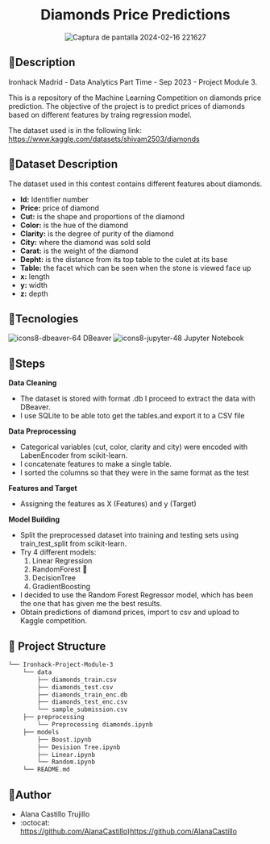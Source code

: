 <div align="center">

# ******Diamonds Price Predictions****** </div> 

<div align="center">

	
 ![Captura de pantalla 2024-02-16 221627](https://github.com/AlanaCastillo/Ironhack-Project-Module-3/assets/141866356/ff64be2f-5aab-4715-a18a-6040b97f2995)</div> 







## 💎**Description**
Ironhack Madrid - Data Analytics Part Time - Sep 2023 - Project Module 3. 

This is a repository of the Machine Learning Competition on diamonds price prediction.
The objective of the project is to predict prices of diamonds based on different features by traing regression model.

The dataset used is in the following link:
https://www.kaggle.com/datasets/shivam2503/diamonds





## 💎**Dataset Description**
The dataset used in this contest contains different features about diamonds.

- **Id:** Identifier number
- **Price:** price of diamond
- **Cut:** is the shape and proportions of the diamond
- **Color:** is the hue of the diamond
- **Clarity:**  is the degree of purity of the diamond
- **City:** where the diamond was sold sold
- **Carat:** is the weight of the diamond
- **Depht:** is the distance from its top table to the culet at its base
- **Table:**  the facet which can be seen when the stone is viewed face up
- **x:** length 
- **y:** width 
- **z:** depth 



## 💎**Tecnologies**
![icons8-dbeaver-64](https://github.com/AlanaCastillo/Ironhack-Project-Module-3/assets/141866356/b533bf55-cf52-4a6e-87fa-271ac2dbaeea)
DBeaver
![icons8-jupyter-48](https://github.com/AlanaCastillo/Ironhack-Project-Module-3/assets/141866356/4beb748a-fb24-4ed4-b0f3-d105ade0ecb3)  Jupyter Notebook 



## 💎**Steps**


**Data Cleaning**   

- The dataset is stored with format .db I proceed to extract the data with DBeaver.
-  I use SQLite to be able toto get the tables.and export it to a CSV file


  **Data Preprocessing** 
  

- Categorical variables (cut, color, clarity and city) were encoded with LabenEncoder from scikit-learn.
- I concatenate features to make a single table.
- I sorted the columns so that they were in the same format as the test

**Features and Target** 
- Assigning the features as X (Features) and y (Target)
  
**Model Building** 
- Split the preprocessed dataset into training and testing sets using train_test_split from scikit-learn.
- Try 4 different models:
	1.	Linear Regression
	2.	RandomForest 💎
	3.	DecisionTree
	4.	GradientBoosting
- I decided to use the Random Forest Regressor model, which has been the one that has given me the best results.
- Obtain predictions of diamond prices, import to csv and upload to Kaggle competition.


## 💎 Project Structure

```bash
└── Ironhack-Project-Module-3 
    └── data
        ├── diamonds_train.csv
        ├── diamonds_test.csv
        ├── diamonds_train_enc.db
        ├── diamonds_test_enc.csv
        └── sample_submission.csv
    ├── preprocessing
        └── Preprocessing diamonds.ipynb
    ├── models
        ├── Boost.ipynb
        ├── Desision Tree.ipynb
        ├── Linear.ipynb
        └── Random.ipynb
    └── README.md
```

## 💎**Author**

- Alana Castillo Trujillo
- :octocat: https://github.com/AlanaCastillo)https://github.com/AlanaCastillo




